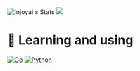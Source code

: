 
<img src="https://github-readme-stats.vercel.app/api?username=injoyai&hide=issues&title_color=333&text_color=777" alt="Injoyai's Stats" >

 <img src="https://github-readme-stats-two-theta-93.vercel.app/api/top-langs/?username=injoyai&theme=gray&layout=compact&langs_count=10" />
 
# 🌱 Learning and using
[![Go](https://img.shields.io/badge/go-%2300ADD8.svg?style=for-the-badge&logo=go&logoColor=white)](https://go.dev/)
[![Python](https://img.shields.io/badge/python-3670A0?style=for-the-badge&logo=python&logoColor=ffdd54)](https://www.python.org/)




